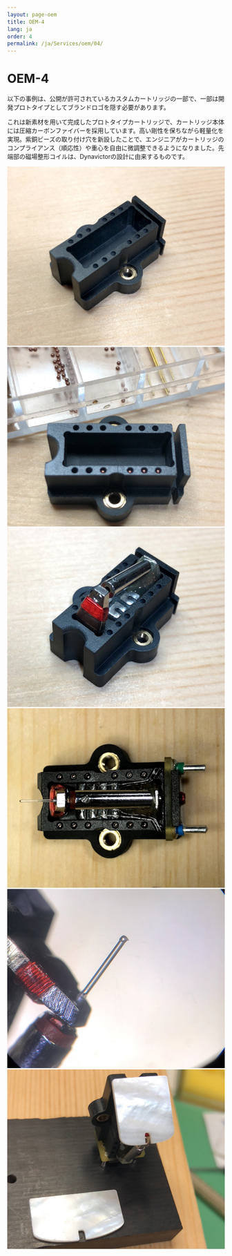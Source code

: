 ```yaml
---
layout: page-oem
title: OEM-4
lang: ja
order: 4
permalink: /ja/Services/oem/04/
---
```



# OEM-4

以下の事例は、公開が許可されているカスタムカートリッジの一部で、一部は開発プロトタイプとしてブランドロゴを隠す必要があります。

これは新素材を用いて完成したプロトタイプカートリッジで、カートリッジ本体には圧縮カーボンファイバーを採用しています。高い剛性を保ちながら軽量化を実現。紫銅ビーズの取り付け穴を新設したことで、エンジニアがカートリッジのコンプライアンス（順応性）や重心を自由に微調整できるようになりました。先端部の磁場整形コイルは、Dynavictorの設計に由来するものです。

![1](/assets/Services/OEM-4/1.jpg)
![2](/assets/Services/OEM-4/2.jpg)
![3](/assets/Services/OEM-4/3.jpg)
![4](/assets/Services/OEM-4/4.jpg)
![5](/assets/Services/OEM-4/5.jpg)
![6](/assets/Services/OEM-4/6.jpg)